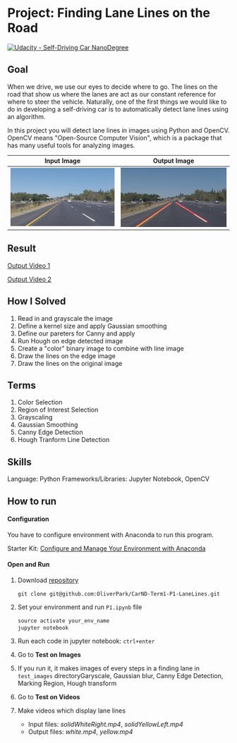 # Project: Finding Lane Lines on the Road

[![Udacity - Self-Driving Car NanoDegree](https://s3.amazonaws.com/udacity-sdc/github/shield-carnd.svg)](http://www.udacity.com/drive)

## Goal

When we drive, we use our eyes to decide where to go. The lines on the road that show us where the lanes are act as our constant reference for where to steer the vehicle. Naturally, one of the first things we would like to do in developing a self-driving car is to automatically detect lane lines using an algorithm.

In this project you will detect lane lines in images using Python and OpenCV. OpenCV means "Open-Source Computer Vision", which is a package that has many useful tools for analyzing images.

| Input Image                     | Output Image                      |
| ------------------------------- | --------------------------------- |
| ![input_image](input_image.jpg) | ![output_image](output_image.jpg) |

## Result

[Output Video 1](https://youtu.be/GSPfz5wccCo)

[Output Video 2](https://youtu.be/nc-V1JJiVb8)

## How I Solved
1. Read in and grayscale the image
2. Define a kernel size and apply Gaussian smoothing
3. Define our pareters for Canny and apply
4. Run Hough on edge detected image
5. Create a "color" binary image to combine with line image
6. Draw the lines on the edge image
7. Draw the lines on the original image

## Terms

1. Color Selection
2. Region of Interest Selection
3. Grayscaling
4. Gaussian Smoothing
5. Canny Edge Detection
6. Hough Tranform Line Detection

## Skills
Language: Python
Frameworks/Libraries: Jupyter Notebook, OpenCV

## How to run

#### Configuration

You have to configure environment with Anaconda to run this program.

Starter Kit: [Configure and Manage Your Environment with Anaconda](https://github.com/udacity/CarND-Term1-Starter-Kit/blob/master/doc/configure_via_anaconda.md)

#### Open and Run

1. Download [repository](https://github.com/OliverPark/CarND-Term1-P1-LaneLines)

   ```Shell
   git clone git@github.com:OliverPark/CarND-Term1-P1-LaneLines.git
   ```

2. Set your environment and run `P1.ipynb` file

   ```Shell
   source activate your_env_name
   jupyter notebook
   ```

3. Run each code in jupyter notebook: `ctrl+enter`

4. Go to **Test on Images**

5. If you run it, it makes images of every steps in a finding lane in `test_images` directoryGaryscale, Gaussian blur, Canny Edge Detection, Marking Region, Hough transform

6. Go to **Test on Videos**

7. Make videos which display lane lines

   - Input files: *solidWhiteRight.mp4*, *solidYellowLeft.mp4*
   - Output files: *white.mp4*, *yellow.mp4*